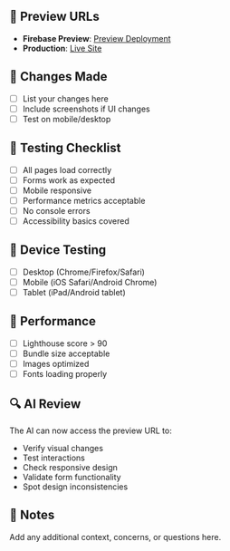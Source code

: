 ## 🔗 Preview URLs
- **Firebase Preview**: [Preview Deployment](https://zenova-tech--preview-{COMMIT_HASH}.web.app)
- **Production**: [Live Site](https://zenova-tech.web.app)

## 🎯 Changes Made
- [ ] List your changes here
- [ ] Include screenshots if UI changes
- [ ] Test on mobile/desktop

## 🧪 Testing Checklist
- [ ] All pages load correctly
- [ ] Forms work as expected
- [ ] Mobile responsive
- [ ] Performance metrics acceptable
- [ ] No console errors
- [ ] Accessibility basics covered

## 📱 Device Testing
- [ ] Desktop (Chrome/Firefox/Safari)
- [ ] Mobile (iOS Safari/Android Chrome)
- [ ] Tablet (iPad/Android tablet)

## 🚀 Performance
- [ ] Lighthouse score > 90
- [ ] Bundle size acceptable
- [ ] Images optimized
- [ ] Fonts loading properly

## 🔍 AI Review
The AI can now access the preview URL to:
- Verify visual changes
- Test interactions
- Check responsive design
- Validate form functionality
- Spot design inconsistencies

## 📝 Notes
Add any additional context, concerns, or questions here.
